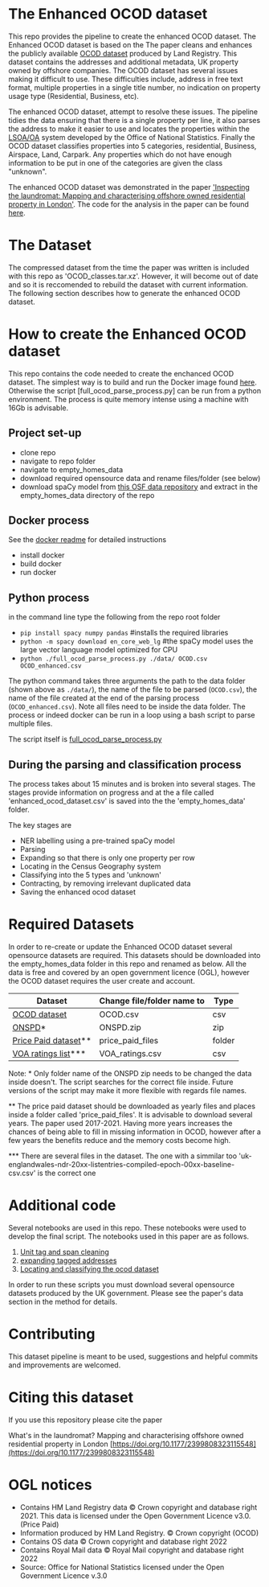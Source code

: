 # The Enhanced OCOD dataset

This repo provides the pipeline to create the enhanced OCOD dataset. The Enhanced OCOD dataset is based on the The paper cleans and enhances the publicly available [OCOD dataset](https://use-land-property-data.service.gov.uk/datasets/ocod) produced by Land Registry. This dataset contains the addresses and additional metadata, UK property owned by offshore companies. The OCOD dataset has several issues making it difficult to use. These difficulties include, address in free text format, multiple properties in a single title number, no indication on property usage type (Residential, Business, etc).

The enhanced OCOD dataset, attempt to resolve these issues. The pipeline tidies the data ensuring that there is a single property per line, it also parses the address to make it easier to use and locates the properties within the [LSOA/OA](https://www.ons.gov.uk/methodology/geography/ukgeographies/censusgeography) system developed by the Office of National Statistics. Finally the OCOD dataset classifies properties into 5 categories, residential, Business, Airspace, Land, Carpark. Any properties which do not have enough information to be put in one of the categories are given the class "unknown".

The enhanced OCOD dataset was demonstrated in the paper ['Inspecting the laundromat: Mapping and characterising offshore owned residential property in London'](https://doi.org/10.1177/2399808323115548). The code for the analysis in the paper can be found [here](https://github.com/JonnoB/inspecting_the_laundromat).


# The Dataset

The compressed dataset from the time the paper was written is included with this repo as 'OCOD_classes.tar.xz'. However, it will become out of date and so it is reccomended to rebuild the dataset with current information. The following section describes how to generate the enhanced OCOD dataset.

# How to create the Enhanced OCOD dataset
This repo contains the code needed to create the enchanced OCOD dataset. The simplest way is to build and run the Docker image found [here](dockerfile). Otherwise the script [full_ocod_parse_process.py] can be run from a python environment. The process is quite memory intense using a machine with 16Gb is advisable.

## Project set-up

- clone repo
- navigate to repo folder
- navigate to empty_homes_data
- download required opensource data and rename files/folder (see below)
- download spaCy model from [this OSF data repository](https://osf.io/khavm/) and extract in the empty_homes_data directory of the repo

## Docker process

See the [docker readme](dockerfile) for detailed instructions

- install docker
- build docker
- run docker

## Python process

in the command line type the following from the repo root folder

- `pip install spacy numpy pandas` #installs the required libraries
- `python -m spacy download en_core_web_lg` #the spaCy model uses the large vector language model optimized for CPU
- `python ./full_ocod_parse_process.py ./data/ OCOD.csv OCOD_enhanced.csv` 

The python command takes three arguments the path to the data folder (shown above as `./data/`), the name of the file to be parsed (`OCOD.csv`), the name of the file created at the end of the parsing process (`OCOD_enhanced.csv`). Note all files need to be inside the data folder. 
The process or indeed docker can be run in a loop using a bash script to parse multiple files.

The script itself is [full_ocod_parse_process.py](full_ocod_parse_process.py)

## During the parsing and classification process

The process takes about 15 minutes and is broken into several stages. The stages provide information on progress and at the a file called
'enhanced_ocod_dataset.csv' is saved into the the 'empty_homes_data' folder.

The key stages are

- NER labelling using a pre-trained spaCy model
- Parsing
- Expanding so that there is only one property per row
- Locating in the Census Geography system
- Classifying into the 5 types and 'unknown'
- Contracting, by removing irrelevant duplicated data
- Saving the enhanced ocod dataset


# Required Datasets

In order to re-create or update the Enhanced OCOD dataset several opensource datasets are required. This datasets should be downloaded into the empty_homes_data folder in this repo and renamed as below. All the data is free and covered by an open government licence (OGL), however the OCOD dataset requires the user create and account.

| Dataset                                                                                             | Change file/folder name to | Type   |
|-----------------------------------------------------------------------------------------------------|----------------------------|--------|
| [ OCOD dataset ]( https://use-land-property-data.service.gov.uk/datasets/ocod )                     | OCOD.csv                   | csv    |
| [ONSPD](https://geoportal.statistics.gov.uk/search?q=onspd)\*                                         | ONSPD.zip                  | zip    |
| [Price Paid dataset](https://www.gov.uk/government/statistical-data-sets/price-paid-data-downloads)\*\* | price_paid_files           | folder |
| [VOA ratings list](https://voaratinglists.blob.core.windows.net/html/rlidata.htm)\*\*\*                  | VOA_ratings.csv            | csv    |

Note: 
\* Only folder name of the ONSPD zip needs to be changed the data inside doesn't. The script searches for the correct file inside. 
Future versions of the script may make it more flexible with regards file names.

\*\* The price paid dataset should be downloaded as yearly files and places inside a folder called 'price_paid_files'. It is advisable to download several years. The paper used 2017-2021. Having more years increases the chances of being able to fill in missing information in OCOD, however after a few years the benefits reduce and the memory costs become high.

\*\*\* There are several files in the dataset. The one with a simmilar too 'uk-englandwales-ndr-20xx-listentries-compiled-epoch-00xx-baseline-csv.csv' is the correct one

# Additional code

Several notebooks are used in this repo. These notebooks were used to develop the final script. The notebooks used in this paper are as follows.

1. [Unit tag and span cleaning](unit_tag_and_span_cleaning.ipynb)
2. [expanding tagged addresses](expanding_tagged_addresses.ipynb)
3. [Locating and classifying the ocod dataset](locating_and_classifying_the_ocod_dataset.ipynb)

In order to run these scripts you must download several opensource datasets produced by the UK government.
Please see the paper's data section in the method for details.

# Contributing

This dataset pipeline is meant to be used, suggestions and helpful commits and improvements are welcomed.

# Citing this dataset

If you use this repository please cite the paper

What's in the laundromat? Mapping and characterising offshore owned residential property in London	 [https://doi.org/10.1177/2399808323115548](https://doi.org/10.1177/2399808323115548)

# OGL notices

- Contains HM Land Registry data © Crown copyright and database right 2021. This data is licensed under the Open Government Licence v3.0. (Price Paid)
- Information produced by HM Land Registry. © Crown copyright (OCOD)
- Contains OS data © Crown copyright and database right 2022
- Contains Royal Mail data © Royal Mail copyright and database right 2022
- Source: Office for National Statistics licensed under the Open Government Licence v.3.0

